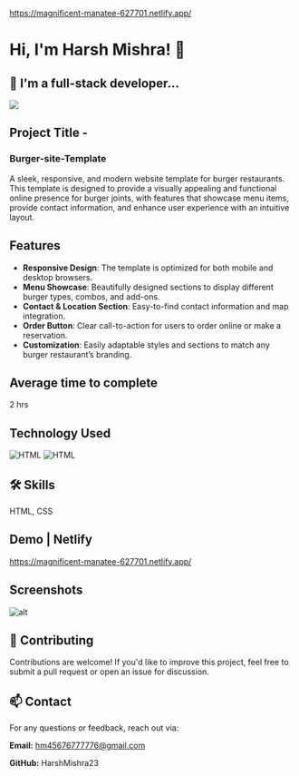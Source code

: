 https://magnificent-manatee-627701.netlify.app/

# Hi, I'm Harsh Mishra! 👋


## 🚀 I'm a full-stack developer...
<img src="https://user-images.githubusercontent.com/73097560/115834477-dbab4500-a447-11eb-908a-139a6edaec5c.gif">

## Project Title - 
### Burger-site-Template

A sleek, responsive, and modern website template for burger restaurants. This template is designed to provide a visually appealing and functional online presence for burger joints, with features that showcase menu items, provide contact information, and enhance user experience with an intuitive layout.




## Features

+ **Responsive Design**: The template is optimized for both mobile and desktop browsers.
+ **Menu Showcase**: Beautifully designed sections to display different burger types, combos, and add-ons.
+ **Contact & Location Section**: Easy-to-find contact information and map integration.
+ **Order Button**: Clear call-to-action for users to order online or make a reservation.
+ **Customization**: Easily adaptable styles and sections to match any burger restaurant’s branding.


## Average time to complete
 2 hrs


## Technology Used



![HTML](https://img.shields.io/badge/FirstTech-HTML-blue)
![HTML](https://img.shields.io/badge/SecondTech-CSS-black)

## 🛠 Skills
HTML, CSS



## Demo | Netlify
https://magnificent-manatee-627701.netlify.app/

## Screenshots
![alt](./image.png)


## 🤝 Contributing

Contributions are welcome! If you'd like to improve this project, feel free to submit a pull request or open an issue for discussion.



## 📫 Contact
For any questions or feedback, reach out via:

**Email:** hm45676777776@gmail.com

**GitHub:** HarshMishra23

